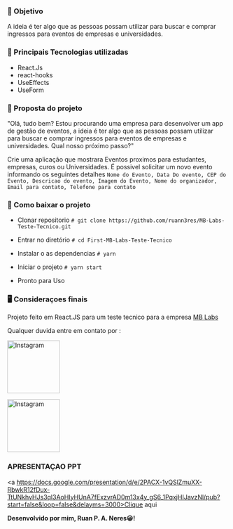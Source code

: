 ### 🎯 Objetivo
A ideia é ter algo que as pessoas possam utilizar para buscar e comprar ingressos para eventos de empresas e universidades.

### 🚀 Principais Tecnologias utilizadas

- React.Js
- react-hooks 
- UseEffects 
- UseForm

### 📑 Proposta do projeto

"Olá, tudo bem? Estou procurando uma empresa para desenvolver um app de gestão de eventos, a ideia é ter algo que as pessoas possam utilizar para buscar e comprar ingressos para eventos de empresas e universidades. Qual nosso próximo passo?"

Crie uma aplicação que mostrara Eventos proximos para estudantes, empresas, curos ou Universidades. É possivel solicitar um novo evento informando os seguintes detalhes ```Nome do Evento, Data Do evento, CEP do Evento, Descricao do evento, Imagem do Evento, Nome do organizador, Email para contato, Telefone para contato ```

### 🔨 Como baixar o projeto

- Clonar repositorio
`# git clone https://github.com/ruann3res/MB-Labs-Teste-Tecnico.git`

- Entrar no diretório
`# cd First-MB-Labs-Teste-Tecnico`

- Instalar o as dependencias
`# yarn`

- Iniciar o projeto
`# yarn start`

- Pronto para Uso 

### 🖥 Consideraçoes finais 

Projeto feito em React.JS para um teste tecnico para a empresa <a href="https://mblabs.com.br/"> MB Labs </a>

Qualquer duvida entre em contato por :
<div>
<a href="https://www.instagram.com/ruan_074/" target="_blank"><img src="https://img.shields.io/badge/Instagram-E4405F?style=for-the-badge&logo=instagram&logoColor=white" alt="Instagram" width="120px"></a>

<a href="https://www.linkedin.com/in/ruan-neres/" target="_blank"><img src="https://img.shields.io/badge/LinkedIn-0077B5?style=for-the-badge&logo=linkedin&logoColor=white"  alt="Instagram" width="120px"></a>

</div>

### APRESENTAÇAO PPT

<a https://docs.google.com/presentation/d/e/2PACX-1vQSlZmuXX-RbwkR12fDux-TtUNkhvHJs3ql3AoHIyHUnA7fExzvrAD0m13x4y_gS6_1PqxjHIJavzNl/pub?start=false&loop=false&delayms=3000>Clique aqui </a>

<strong>Desenvolvido por mim, Ruan P. A. Neres😀!  </strong>
